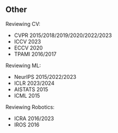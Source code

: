 ## Other 

Reviewing CV:
- CVPR 2015/2018/2019/2020/2022/2023
- ICCV 2023
- ECCV 2020
- TPAMI 2016/2017

Reviewing ML:
- NeurIPS 2015/2022/2023
- ICLR 2023/2024
- AISTATS 2015
- ICML 2015

Reviewing Robotics:
- ICRA 2016/2023
- IROS 2016

